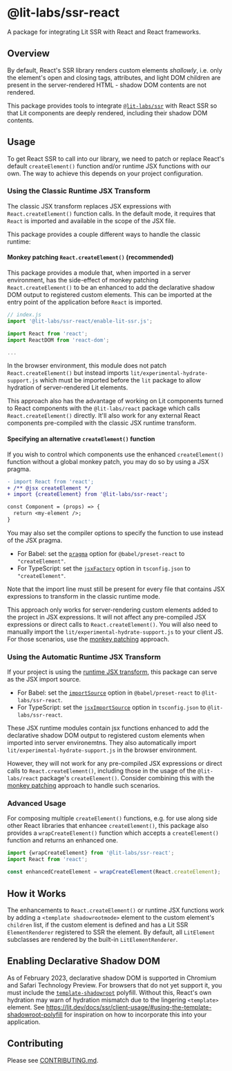 # @lit-labs/ssr-react

A package for integrating Lit SSR with React and React frameworks.

## Overview

By default, React's SSR library renders custom elements _shallowly_, i.e. only the element's open and closing tags, attributes, and light DOM children are present in the server-rendered HTML - shadow DOM contents are not rendered.

This package provides tools to integrate [`@lit-labs/ssr`](../ssr/README.md) with React SSR so that Lit components are deeply rendered, including their shadow DOM contents.

## Usage

To get React SSR to call into our library, we need to patch or replace React's default `createElement()` function and/or runtime JSX functions with our own. The way to achieve this depends on your project configuration.

### Using the Classic Runtime JSX Transform

The classic JSX transform replaces JSX expressions with `React.createElement()` function calls. In the default mode, it requires that `React` is imported and available in the scope of the JSX file.

This package provides a couple different ways to handle the classic runtime:

#### Monkey patching `React.createElement()` (recommended)

This package provides a module that, when imported in a server environment, has the side-effect of monkey patching `React.createElement()` to be an enhanced to add the declarative shadow DOM output to registered custom elements. This can be imported at the entry point of the application before `React` is imported.

```js
// index.js
import '@lit-labs/ssr-react/enable-lit-ssr.js';

import React from 'react';
import ReactDOM from 'react-dom';

...
```

In the browser environment, this module does not patch `React.createElement()` but instead imports `lit/experimental-hydrate-support.js` which must be imported before the `lit` package to allow hydration of server-rendered Lit elements.

This approach also has the advantage of working on Lit components turned to React components with the `@lit-labs/react` package which calls `React.createElement()` directly. It'll also work for any external React components pre-compiled with the classic JSX runtime transform.

#### Specifying an alternative `createElement()` function

If you wish to control which components use the enhanced `createElement()` function without a global monkey patch, you may do so by using a JSX pragma.

```diff
- import React from 'react';
+ /** @jsx createElement */
+ import {createElement} from '@lit-labs/ssr-react';

const Component = (props) => {
  return <my-element />;
}
```

You may also set the compiler options to specify the function to use instead of the JSX pragma.

- For Babel: set the [`pragma`](https://babeljs.io/docs/en/babel-preset-react#pragma) option for `@babel/preset-react` to `"createElement"`.
- For TypeScript: set the [`jsxFactory`](https://www.typescriptlang.org/tsconfig#jsxFactory) option in `tsconfig.json` to `"createElement"`.

Note that the import line must still be present for every file that contains JSX expressions to transform in the classic runtime mode.

This approach only works for server-rendering custom elements added to the project in JSX expressions. It will not affect any pre-compiled JSX expressions or direct calls to `React.createElement()`. You will also need to manually import the `lit/experimental-hydrate-support.js` to your client JS. For those scenarios, use the [monkey patching](#monkey-patching-reactcreateelement-recommended) approach.

### Using the Automatic Runtime JSX Transform

If your project is using the [runtime JSX transform](https://reactjs.org/blog/2020/09/22/introducing-the-new-jsx-transform.html), this package can serve as the JSX import source.

- For Babel: set the [`importSource`](https://babeljs.io/docs/en/babel-preset-react#importsource) option in `@babel/preset-react` to `@lit-labs/ssr-react`.
- For TypeScript: set the [`jsxImportSource`](https://www.typescriptlang.org/tsconfig#jsxImportSource) option in `tsconfig.json` to `@lit-labs/ssr-react`.

These JSX runtime modules contain jsx functions enhanced to add the declarative shadow DOM output to registered custom elements when imported into server environemtns. They also automatically import `lit/experimental-hydrate-support.js` in the browser environment.

However, they will not work for any pre-compiled JSX expressions or direct calls to `React.createElement()`, including those in the usage of the `@lit-labs/react` package's `createElement()`. Consider combining this with the [monkey patching](#monkey-patching-reactcreateelement-recommended) approach to handle such scenarios.

### Advanced Usage

For composing multiple `createElement()` functions, e.g. for use along side other React libraries that enhancee `createElement()`, this package also provides a `wrapCreateElement()` function which accepts a `createElement()` function and returns an enhanced one.

```js
import {wrapCreateElement} from '@lit-labs/ssr-react';
import React from 'react';

const enhancedCreateElement = wrapCreateElement(React.createElement);
```

## How it Works

The enhancements to `React.createElement()` or runtime JSX functions work by adding a `<template shadowrootmode>` element to the custom element's `children` list, if the custom element is defined and has a Lit SSR `ElementRenderer` registered to SSR the element. By default, all `LitElement` subclasses are rendered by the built-in `LitElementRenderer`.

## Enabling Declarative Shadow DOM

As of February 2023, declarative shadow DOM is supported in Chromium and Safari Technology Preview. For browsers that do not yet support it, you must include the [`template-shadowroot`](https://github.com/webcomponents/template-shadowroot) polyfill. Without this, React's own hydration may warn of hydration mismatch due to the lingering `<template>` element. See https://lit.dev/docs/ssr/client-usage/#using-the-template-shadowroot-polyfill for inspiration on how to incorporate this into your application.

## Contributing

Please see [CONTRIBUTING.md](../../../CONTRIBUTING.md).

